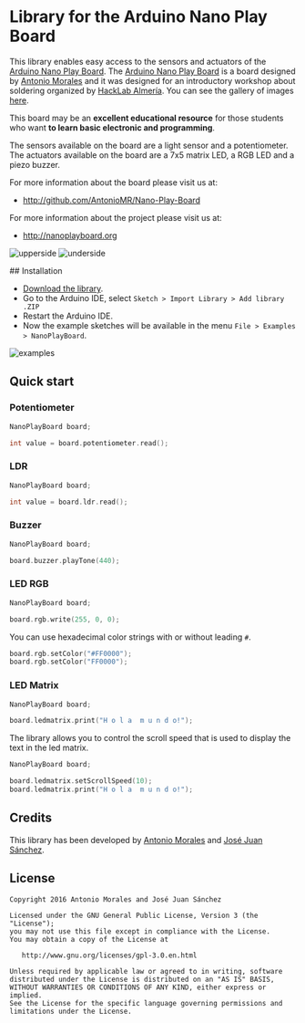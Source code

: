 # Library for the Arduino Nano Play Board

This library enables easy access to the sensors and actuators of the [Arduino Nano Play Board][1]. The [Arduino Nano Play Board][1] is a board designed by [Antonio Morales][2] and it was designed for an introductory workshop about soldering organized by [HackLab Almería][3]. You can see the gallery of images [here][4].

This board may be an **excellent educational resource** for those students who want **to learn basic electronic and programming**.

The sensors available on the board are a light sensor and a potentiometer.  
The actuators available on the board are a 7x5 matrix LED, a RGB LED and a piezo buzzer.

For more information about the board please visit us at:  

* http://github.com/AntonioMR/Nano-Play-Board

For more information about the project please visit us at:  

* http://nanoplayboard.org

![upperside](https://raw.githubusercontent.com/josejuansanchez/NanoPlayBoard/master/NanoPlayBoard/extras/upperside.png)
![underside](https://raw.githubusercontent.com/josejuansanchez/NanoPlayBoard/master/NanoPlayBoard/extras/underside.png)

## Installation

* [Download the library][releases].
* Go to the Arduino IDE, select `Sketch > Import Library > Add library .ZIP`
* Restart the Arduino IDE.
* Now the example sketches will be available in the menu `File > Examples > NanoPlayBoard`.

![examples](https://raw.githubusercontent.com/josejuansanchez/NanoPlayBoard/master/NanoPlayBoard/extras/examples.png)

## Quick start

### Potentiometer

```c++
NanoPlayBoard board;

int value = board.potentiometer.read();
```

### LDR

```c++
NanoPlayBoard board;

int value = board.ldr.read();
```

### Buzzer

```c++
NanoPlayBoard board;

board.buzzer.playTone(440);
```

### LED RGB

```c++
NanoPlayBoard board;

board.rgb.write(255, 0, 0);  
```

You can use hexadecimal color strings with or without leading `#`.

```c++
board.rgb.setColor("#FF0000");
board.rgb.setColor("FF0000");  
```

### LED Matrix

```c++
NanoPlayBoard board;

board.ledmatrix.print("H o l a  m u n d o!");
```

The library allows you to control the scroll speed that is used to display the text in the led matrix.

```c++
NanoPlayBoard board;

board.ledmatrix.setScrollSpeed(10);
board.ledmatrix.print("H o l a  m u n d o!");
```

## Credits

This library has been developed by [Antonio Morales][2] and [José Juan Sánchez][5].

## License

```
Copyright 2016 Antonio Morales and José Juan Sánchez

Licensed under the GNU General Public License, Version 3 (the "License");
you may not use this file except in compliance with the License.
You may obtain a copy of the License at

   http://www.gnu.org/licenses/gpl-3.0.en.html

Unless required by applicable law or agreed to in writing, software
distributed under the License is distributed on an "AS IS" BASIS,
WITHOUT WARRANTIES OR CONDITIONS OF ANY KIND, either express or implied.
See the License for the specific language governing permissions and
limitations under the License.
```

[1]: http://github.com/AntonioMR/Nano-Play-Board
[2]: http://twitter.com/antonio1010mr
[3]: http://hacklabalmeria.net
[4]: https://goo.gl/photos/VKdNkxRcpEW4yBa47
[5]: http://josejuansanchez.org
[releases]: https://github.com/josejuansanchez/NanoPlayBoard/releases
